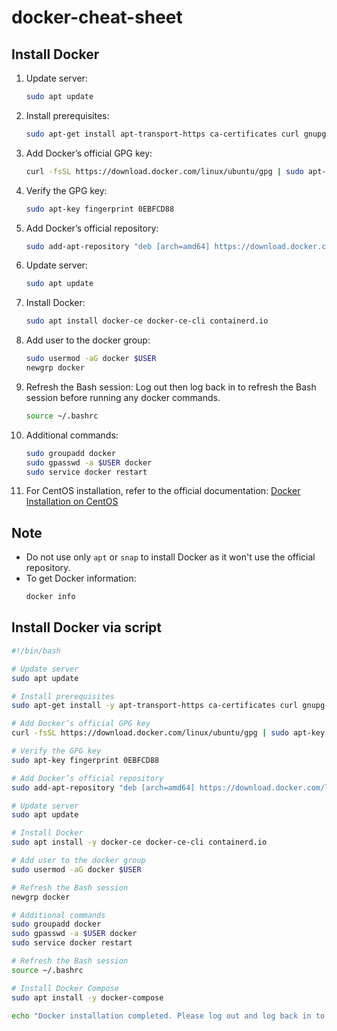 # docker-cheat-sheet

## Install Docker

1. Update server:
    ```sh
    sudo apt update
    ```

2. Install prerequisites:
    ```sh
    sudo apt-get install apt-transport-https ca-certificates curl gnupg-agent software-properties-common
    ```

3. Add Docker’s official GPG key:
    ```sh
    curl -fsSL https://download.docker.com/linux/ubuntu/gpg | sudo apt-key add -
    ```

4. Verify the GPG key:
    ```sh
    sudo apt-key fingerprint 0EBFCD88
    ```

5. Add Docker’s official repository:
    ```sh
    sudo add-apt-repository "deb [arch=amd64] https://download.docker.com/linux/ubuntu $(lsb_release -cs) stable"
    ```

6. Update server:
    ```sh
    sudo apt update
    ```

7. Install Docker:
    ```sh
    sudo apt install docker-ce docker-ce-cli containerd.io
    ```

8. Add user to the docker group:
    ```sh
    sudo usermod -aG docker $USER
    newgrp docker
    ```

9. Refresh the Bash session:
    Log out then log back in to refresh the Bash session before running any docker commands.
    ```sh
    source ~/.bashrc
    ```

10. Additional commands:
    ```sh
    sudo groupadd docker
    sudo gpasswd -a $USER docker
    sudo service docker restart
    ```

11. For CentOS installation, refer to the official documentation:
    [Docker Installation on CentOS](https://docs.docker.com/engine/install/centos/)

## Note

- Do not use only `apt` or `snap` to install Docker as it won't use the official repository.
- To get Docker information:
    ```sh
    docker info
    ```

## Install Docker via script

```bash
#!/bin/bash

# Update server
sudo apt update

# Install prerequisites
sudo apt-get install -y apt-transport-https ca-certificates curl gnupg-agent software-properties-common

# Add Docker’s official GPG key
curl -fsSL https://download.docker.com/linux/ubuntu/gpg | sudo apt-key add -

# Verify the GPG key
sudo apt-key fingerprint 0EBFCD88

# Add Docker’s official repository
sudo add-apt-repository "deb [arch=amd64] https://download.docker.com/linux/ubuntu $(lsb_release -cs) stable"

# Update server
sudo apt update

# Install Docker
sudo apt install -y docker-ce docker-ce-cli containerd.io

# Add user to the docker group
sudo usermod -aG docker $USER

# Refresh the Bash session
newgrp docker

# Additional commands
sudo groupadd docker
sudo gpasswd -a $USER docker
sudo service docker restart

# Refresh the Bash session
source ~/.bashrc

# Install Docker Compose
sudo apt install -y docker-compose

echo "Docker installation completed. Please log out and log back in to refresh the Bash session."
```